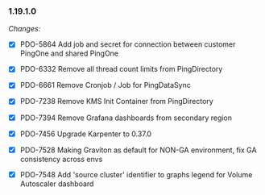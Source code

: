 ### 1.19.1.0

_Changes:_

- [X] PDO-5864 Add job and secret for connection between customer PingOne and shared PingOne
- [X] PDO-6332 Remove all thread count limits from PingDirectory
- [X] PDO-6661 Remove Cronjob / Job for PingDataSync
- [X] PDO-7238 Remove KMS Init Container from PingDirectory
- [X] PDO-7394 Remove Grafana dashboards from secondary region
- [X] PDO-7456 Upgrade Karpenter to 0.37.0
- [X] PDO-7528 Making Graviton as default for NON-GA environment, fix GA consistency across envs
- [X] PDO-7548 Add 'source cluster' identifier to graphs legend for Volume Autoscaler dashboard 

